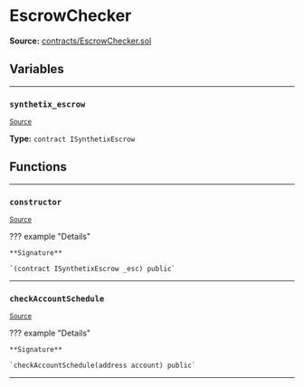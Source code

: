 # EscrowChecker

**Source:** [contracts/EscrowChecker.sol](https://github.com/Synthetixio/synthetix/tree/develop/contracts/EscrowChecker.sol)

## Variables

---

### `synthetix_escrow`
<sub>[Source](https://github.com/Synthetixio/synthetix/tree/develop/contracts/EscrowChecker.sol#L13)</sub>

**Type:** `contract ISynthetixEscrow`

## Functions

---

### `constructor`
<sub>[Source](https://github.com/Synthetixio/synthetix/tree/develop/contracts/EscrowChecker.sol#L15)</sub>

??? example "Details"

    **Signature**

    `(contract ISynthetixEscrow _esc) public`

---

### `checkAccountSchedule`
<sub>[Source](https://github.com/Synthetixio/synthetix/tree/develop/contracts/EscrowChecker.sol#L19)</sub>

??? example "Details"

    **Signature**

    `checkAccountSchedule(address account) public`

---

